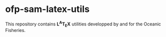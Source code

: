 # ofp-sam-latex-utils
This repository contains **L<sup>A</sup>T<sub>E</sub>X** utilities developped by and for the Oceanic Fisheries.
